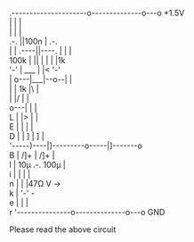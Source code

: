 

.---------------------o--------------o---o +1.5V               
         |                     |              |                         
         |                     |              |                         
        .-.         ||100n     |             .-.                        
        | |    .----||----.    |             | |                        
       100k    |    ||    |    |             | |1k                      
        '-'    |    ___   |  |<              '-'                        
         |     o---|___|--o--|                |                         
         |     |    1k       |\               |                         
         |   |/                |              |                         
         o---|                 |              |                         
    L    |   |>                |              |                         
    E    |     |               |              |                         
    D    |     |    \]         |     \]       |                         
         '-----)----|]---------o-----|]-------o                         
    B          |    /]+        |     /]+      |                         
    l          |    10µ       .-.    100µ     |                         
    i          |              | |             |                         
    n          |              | |47Ω          V ->                      
    k          |              '-'             -                         
    e          |               |              |                         
    r          '---------------o--------------o---o GND

Please read the above circuit


